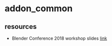 # addon_common


## resources

- Blender Conference 2018 workshop slides [link](https://gfx.cse.taylor.edu/courses/bcon18/index.md.html?scale)

